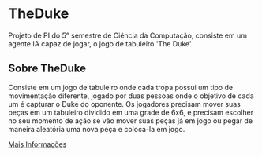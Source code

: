 # TheDuke
Projeto de PI do 5° semestre de Ciência da Computação, consiste em um agente IA capaz de jogar, o jogo de tabuleiro 'The Duke'

## Sobre TheDuke

Consiste em um jogo de tabuleiro onde cada tropa possui um tipo de movimentação diferente, jogado por duas pessoas onde o objetivo de cada um é capturar o Duke do oponente. Os jogadores precisam mover suas peças em um tabuleiro dividido em uma grade de 6x6, e precisam escolher no seu momento de ação se vão mover suas peças já em jogo ou pegar de maneira aleatória uma nova peça e coloca-la em jogo.

<a href="https://complete-alligator-2ca.notion.site/The-Duke-313917649e19430da49573d72b29b107" target="_blank" rel="noreferrer noopener">Mais Informações</a>
